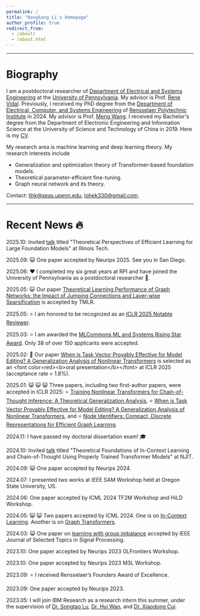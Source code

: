 ```yaml
---
permalink: /
title: "Hongkang Li's Homepage"
author_profile: true
redirect_from: 
  - /about/
  - /about.html
---
```


------

# Biography

I am a postdoctoral researcher of [Department of Electrical and Systems Engineering]([https://ideas.seas.upenn.edu/](https://www.ese.upenn.edu/)) at the [University of Pennsylvania](https://www.upenn.edu/). My advisor is Prof. [Rene Vidal](https://www.grasp.upenn.edu/people/rene-vidal/). Previously, I received my PhD degree from the [Department of Electrical, Computer, and Systems Engineering](https://ecse.rpi.edu/about) of [Rensselaer Polytechnic Institute](https://www.rpi.edu/) in 2024. My advisor is Prof. [Meng Wang](https://sites.ecse.rpi.edu/~wang/). I received my Bachelor's degree from the Department of Electronic Engineering and Information Science at the University of Science and Technology of China in 2019. Here is my [CV](../lihongkang.github.io/assets/CV.pdf).

My research area is machine learning and deep learning theory. My research interests include
+ Generalization and optimization theory of Transformer-based foundation models.
+ Theoretical parameter-efficient fine-tuning.
+ Graph neural network and its theory.

Contact: lihk@seas.upenn.edu, lohek330@gmail.com.


------
# Recent News 🔥

2025.10: Invited [talk](https://today.iit.edu/ece-graduate-research-seminar-by-hongkang-li-theoretical-perspectives-of-efficient-learning-for-large-foundation-models/) titled "Theoretical Perspectives of Efficient Learning for Large Foundation Models" at Illinois Tech. 

2025.09: 😺 One paper accepted by Neurips 2025. See you in San Diego.

2025.06: ❤️ I completed my six great years at RPI and have joined the University of Pennsylvania as a postdoctoral researcher 🚀. 

2025.05: 😺 Our paper [Theoretical Learning Performance of Graph Networks: the Impact of Jumping Connections and Layer-wise Sparsification](https://openreview.net/forum?id=Q9AkJpfJks&referrer=%5BAuthor%20Console%5D(%2Fgroup%3Fid%3DTMLR%2FAuthors%23your-submissions)) is accepted by TMLR. 

2025.05: ⭐ I am honored to be recognized as an [ICLR 2025 Notable Reviewer](https://iclr.cc/Conferences/2025/Reviewers).

2025.03: ⭐ I am awarded the [MLCommons ML and Systems Rising Star Award](https://mlcommons.org/about-us/programs/). Only 38 of over 150 applicants were accepted.

2025.02: 🚀 Our paper [When is Task Vector Provably Effective for Model Editing? A Generalization Analysis of Nonlinear Transformers](https://openreview.net/forum?id=vRvVVb0NAz&referrer=%5BAuthor%20Console%5D(%2Fgroup%3Fid%3DICLR.cc%2F2025%2FConference%2FAuthors%23your-submissions)) is selected as an <font color=red><b>oral presentation</b></font> at ICLR 2025 (acceptance rate = 1.8%). 

2025.01: 😺 😺 😺 Three papers, including two first-author papers, were accepted in ICLR 2025: ⭐ [Training Nonlinear Transformers for Chain-of-Thought Inference: A Theoretical Generalization Analysis](https://openreview.net/forum?id=n7n8McETXw&referrer=%5BAuthor%20Console%5D(%2Fgroup%3Fid%3DICLR.cc%2F2025%2FConference%2FAuthors%23your-submissions)), ⭐ [When is Task Vector Provably Effective for Model Editing? A Generalization Analysis of Nonlinear Transformers](https://openreview.net/forum?id=vRvVVb0NAz&referrer=%5BAuthor%20Console%5D(%2Fgroup%3Fid%3DICLR.cc%2F2025%2FConference%2FAuthors%23your-submissions)), and ⭐ [Node Identifiers: Compact, Discrete Representations for Efficient Graph Learning](https://openreview.net/forum?id=t9lS1lX9FQ&referrer=%5BAuthor%20Console%5D(%2Fgroup%3Fid%3DICLR.cc%2F2025%2FConference%2FAuthors%23your-submissions)).

2024.11: I have passed my doctoral dissertation exam! 🎓

2024.10: Invited [talk](https://ds.njit.edu/fall-2024) titled "Theoretical Foundations of In-Context Learning and Chain-of-Thought Using Properly Trained Transformer Models" at NJIT. 

2024.09: 😺 One paper accepted by Neurips 2024.

2024.07: I presented two works at IEEE SAM Workshop held at Oregon State University, US. 

2024.06: One paper accepted by ICML 2024 TF2M Workshop and HiLD Workshop.

2024.05: 😺 😺 Two papers accepted by ICML 2024. One is on [In-Context Learning](https://arxiv.org/pdf/2402.15607). Another is on [Graph Transformers](https://arxiv.org/pdf/2406.01977).

2024.03: 😺 One paper on [learning with group imbalance](https://arxiv.org/pdf/2403.07310) accepted by IEEE Journal of Selected Topics in Signal Processing.

2023.10: One paper accepted by Neurips 2023 GLFrontiers Workshop.

2023.10: One paper accepted by Neurips 2023 M3L Workshop.

2023.09: ⭐ I received Rensselaer’s Founders Award of Excellence.

2023.09: One paper accepted by Neurips 2023.

2023.05: I will join IBM Research as a research intern this summer, under the supervision of [Dr. Songtao Lu](https://songtaogithub.github.io/), [Dr. Hui Wan](https://sites.google.com/view/hui-wan), and [Dr. Xiaodong Cui](https://research.ibm.com/people/xiaodong-cui). 



